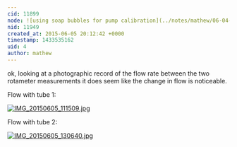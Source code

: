 ```yaml
---
cid: 11899
node: ![using soap bubbles for pump calibration](../notes/mathew/06-04-2015/using-soap-bubbles-for-pump-calibration)
nid: 11949
created_at: 2015-06-05 20:12:42 +0000
timestamp: 1433535162
uid: 4
author: mathew
---
```


ok, looking at a photographic record of the flow rate between the two rotameter measurements it does seem like the change in flow is noticeable.

Flow with tube 1:

[![IMG_20150605_111509.jpg](https://i.publiclab.org/system/images/photos/000/010/222/medium/IMG_20150605_111509.jpg)](https://i.publiclab.org/system/images/photos/000/010/222/original/IMG_20150605_111509.jpg)

Flow with tube 2:

[![IMG_20150605_130640.jpg](https://i.publiclab.org/system/images/photos/000/010/223/medium/IMG_20150605_130640.jpg)](https://i.publiclab.org/system/images/photos/000/010/223/original/IMG_20150605_130640.jpg)
